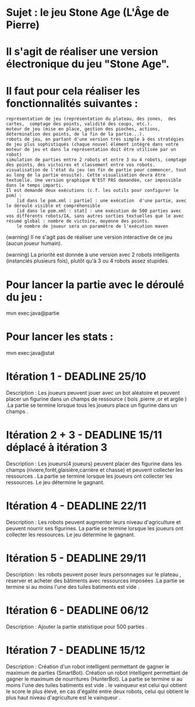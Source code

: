 # Sujet : le jeu Stone Age (L'Âge de Pierre)

# Il s'agit de réaliser une version électronique du jeu "Stone Age".

# Il faut pour cela réaliser les fonctionnalités suivantes :

    représentation de jeu (représentation du plateau, des zones,  des cartes,  comptage des points, validité des coups, etc.). 
    moteur de jeu (mise en place, gestion des pioches, actions, détermination des points, de la fin de la partie...).
    robots de jeu, en partant d'une version très simple à des stratégies de jeu plus sophistiqués (chaque nouvel élément intégré dans votre moteur de jeu et dans la représentation doit être utilisée par un robot)
    simulation de parties entre 2 robots et entre 3 ou 4 robots, comptage des points, des victoires et classement entre vos robots.
    visualisation de l'état du jeu (en fin de partie pour commencer, tout au long de la partie ensuite). Cette visualisation devra être textuelle. Une version graphique N'EST PAS demandée, car impossible dans le temps imparti.
    Il est demandé deux exécutions (c.f. les outils pour configurer le pom) : 
        [id dans le pom.xml : partie] : une exécution  d'une partie, avec le déroulé visible et compréhensible
        [id dans le pom.xml : stat] : une exécution de 500 parties avec vos différents robots/IA, sans autres sorties textuelles que le avec résumé global : nombre de victoire, moyenne des points.
        le nombre de joueur sera un paramètre de l'exécution maven

(warning) Il ne s'agit pas de réaliser une version interactive de ce jeu (aucun joueur humain).

(warning) La priorité est donnée à une version avec 2 robots intelligents (instanciés plusieurs fois), plutôt qu'à 3 ou 4 robots assez stupides.




# Pour lancer la partie avec le déroulé du jeu :
mvn exec:java@partie 
# Pour lancer les stats :
mvn exec:java@stat


# Itération 1 - DEADLINE 25/10

Description : Les joueurs peuvent jouer avec un bot aléatoire et peuvent  placer un figurine dans un champs de ressource ( bois ,pierre ,or  et argile ) .La partie se termine lorsque tous les joueurs place  un figurine dans un champs .

# Itération 2 + 3 - DEADLINE 15/11 déplacé à itération 3

Description : Les joueurs(4 joueurs) peuvent placer des figurine dans les champs  (riviere,forêt,glaisière,carrière et chasse)  et peuvent collecter les ressources . La partie se termine lorsque les joueurs ont collecter les ressources. Le jeu détermine le gagnant. 


# Itération 4 - DEADLINE 22/11
Description : Les robots peuvent augmenter leurs niveau d'agriculture et peuvent nourrir ses figurines. La partie se termine lorsque les joueurs ont collecter les ressources. Le jeu détermine le gagnant.


# Itération 5 - DEADLINE 29/11

Description : les robots peuvent poser leurs personnages sur le plateau , réserver et acheter des bâtiments avec ressources imposées .La partie se termine si au moins l'une des tuiles batiments est vide .

# Itération 6 - DEADLINE 06/12

Description : Ajouter la partie statistique pour 500 parties .

# Itération 7 - DEADLINE 15/12

Description : Création d'un robot intelligent permettant de gagner le maximum de parties (SmartBot). Création un robot intelligent permettant de gagner le maximum de nourritures (HunterBot). La partie se termine si au moins l'une des tuiles batiments est vide . le vainqueur est celui qui obtient le score le plus élevé, en cas d'égalité entre deux robots, celui qui obtient le plus haut niveau d'agriculture est le vainqueur .






